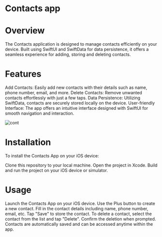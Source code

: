 # Contacts app
# Overview
The Contacts application is designed to manage contacts efficiently on your device. Built using SwiftUI and SwiftData for data persistence, it offers a seamless experience for adding, storing and deleting contacts.
# Features
Add Contacts: Easily add new contacts with their details such as name, phone number, email, and more.
Delete Contacts: Remove unwanted contacts effortlessly with just a few taps.
Data Persistence: Utilizing SwiftData, contacts are securely stored locally on the device.
User-friendly Interface: The app offers an intuitive interface designed with SwiftUI for smooth navigation and interaction.




![cont](https://github.com/rossellambrosio/Contactsapp/assets/148210734/17dde967-3ebb-49a2-a635-900428e277db)





# Installation
To install the Contacts App on your iOS device:

Clone this repository to your local machine.
Open the project in Xcode.
Build and run the project on your iOS device or simulator.

# Usage
Launch the Contacts App on your iOS device.
Use the Plus button to create a new contact.
Fill in the contact details including name, phone number, email, etc.
Tap "Save" to store the contact.
To delete a contact, select the contact from the list and tap "Delete".
Confirm the deletion when prompted.
Contacts are automatically saved and can be accessed anytime within the app.

